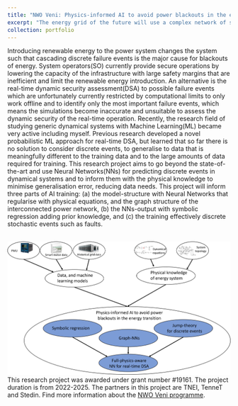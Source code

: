 ```yaml
---
title: "NWO Veni: Physics-informed AI to avoid power blackouts in the energy transition"
excerpt: "The energy grid of the future will use a complex network of small, sustainable energy sources, such as solar panels and wind turbines. Increased complexity will make the network vulnerable to disruptions, made still worse by the extreme weather events caused by far-reaching climate change. Sudden catastrophic power outages can take place that potentially last for months and span entire regions, with serious consequences for society. Effective countermeasures depend on understanding the causes of these blackouts quickly, thsi research uses artificial intelligence both to predict power outages and to identify and address effective solutions. By managing these risks, the research will help to accelerate the energy transition and protect society from the next pan-European power outage. <br/><img src='/images/Venischeme.png' style='width:50%;'>"
collection: portfolio
---
```


Introducing renewable energy to the power system changes the system such that cascading discrete failure events is the major cause for blackouts of energy. System operators(SO) currently provide secure operations by lowering the capacity of the infrastructure with large safety margins that are inefficient and limit the renewable energy introduction. An alternative is the real-time dynamic security assessment(DSA) to possible failure events which are unfortunately currently restricted by computational limits to only work offline and to identify only the most important failure events, which means the simulations become inaccurate and unsuitable to assess the dynamic security of the real-time operation. Recently, the research field of studying generic dynamical systems with Machine Learning(ML) became very active including myself. Previous research developed a novel probabilistic ML approach for real-time DSA, but learned that so far there is no solution to consider discrete events, to generalise to data that is meaningfully different to the training data and to the large amounts of data required for training. This research project aims to go beyond the state-of-the-art and use Neural Networks(NNs) for predicting discrete events in dynamical systems and to inform them with the physical knowledge to minimise generalisation error, reducing data needs. This project will inform three parts of AI training: (a) the model-structure with Neural Networks that regularise with physical equations, and the graph structure of the interconnected power network, (b) the NNs-output with symbolic regression adding prior knowledge, and (c) the training effectively discrete stochastic events such as faults. 

<br/><img src='/images/Venischeme.png'>
This research project was awarded under grant number #19161. The project duration is from 2022-2025. The partners in this project are TNEI, TenneT and Stedin. Find more information about the [NWO Veni programme](https://www.nwo.nl/onderzoeksprogrammas/nwo-talentprogramma).
